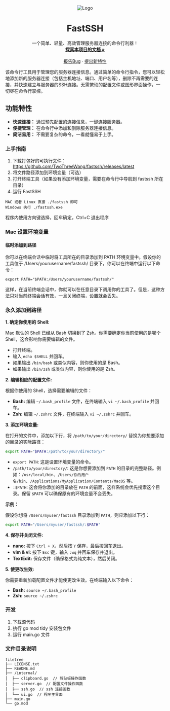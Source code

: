 <div align="center">
  <img src="https://cdn.wangtwothree.com/imgur/QJna1jH.png" alt="Logo">
  <h1 align="center">FastSSH</h1>
  <p align="center">
    一个简单、轻量、高效管理服务器连接的命令行利器！
    <br />
    <a href="https://github.com/TwoThreeWang/fastssh/wiki"><strong>探索本项目的文档 »</strong></a>
    <br />
    <br />
    <a href="https://github.com/TwoThreeWang/fastssh/issues">报告Bug</a>
    ·
    <a href="https://github.com/TwoThreeWang/">提出新特性</a>
  </p>
</div>

该命令行工具用于管理您的服务器连接信息。通过简单的命令行指令，您可以轻松地添加新的服务器连接（包括主机地址、端口、用户名等），删除不再需要的连接，并快速建立与服务器的SSH连接。无需繁琐的配置文件或图形界面操作，一切尽在命令行掌控。

## 功能特性

*   **快速连接：** 通过预先配置的连接信息，一键连接服务器。
*   **便捷管理：** 在命令行中添加和删除服务器连接信息。
*   **简洁易用：** 不需要复杂的命令，一看就懂易于上手。

### 上手指南

1. 下载打包好的可执行文件：https://github.com/TwoThreeWang/fastssh/releases/latest
2. 将文件路径添加到环境变量（可选）
3. 打开终端工具（如果没有添加环境变量，需要在命令行中导航到 fastssh 所在目录）
4. 运行 FastSSH
```
MAC 或者 Linux 直接 ./fastssh 即可
Windows 执行 ./fastssh.exe
```

程序内使用方向键选择，回车确定，Ctrl+C 退出程序

### Mac 设置环境变量

#### 临时添加到路径

你可以在终端会话中临时将工具所在的目录添加到 PATH 环境变量中。假设你的工具位于 /Users/yourusername/fastssh/ 目录下，你可以在终端中运行以下命令：
```
export PATH="$PATH:/Users/yourusername/fastssh/"
```
这样，在当前终端会话中，你就可以在任意目录下调用你的工具了。但是，这种方法只对当前终端会话有效，一旦关闭终端，设置就会丢失。

### 永久添加到路径

**1. 确定你使用的 Shell:**

Mac 默认的 Shell 已经从 Bash 切换到了 Zsh。你需要确定你当前使用的是哪个 Shell，这会影响你需要编辑的文件。

*   打开终端。
*   输入 `echo $SHELL` 并回车。
*   如果输出 `/bin/bash` 或类似内容，则你使用的是 Bash。
*   如果输出 `/bin/zsh` 或类似内容，则你使用的是 Zsh。

**2. 编辑相应的配置文件:**

根据你使用的 Shell，选择需要编辑的文件：

*   **Bash:** 编辑 `~/.bash_profile` 文件，在终端输入 `vi ~/.bash_profile` 并回车。
*   **Zsh:** 编辑 `~/.zshrc` 文件，在终端输入 `vi ~/.zshrc` 并回车。

**3. 添加环境变量:**

在打开的文件中，添加以下行，将 `/path/to/your/directory/` 替换为你想要添加的目录的实际路径：

```bash
export PATH="$PATH:/path/to/your/directory/"
```

*   `export PATH`: 这是设置环境变量的命令。
*   `/path/to/your/directory/`: 这是你想要添加到 `PATH` 的目录的完整路径。例如：`/usr/local/bin`、`/Users/你的用户名/bin`、`/Applications/MyApplication/Contents/MacOS` 等。
*   `:$PATH`: 这会将你添加的目录放在 `PATH` 的前面，这样系统会优先搜索这个目录。保留 `$PATH` 可以确保原有的环境变量不会丢失。

**示例：**

假设你想将 `/Users/myuser/fastssh` 目录添加到 `PATH`，则应添加以下行：

```bash
export PATH="/Users/myuser/fastssh/:$PATH"
```

**4. 保存并关闭文件:**

*   **nano:** 按下 `Ctrl + X`，然后按 `Y` 保存，最后按回车退出。
*   **vim & vi:** 按下 `Esc` 键，输入 `:wq` 并回车保存并退出。
*   **TextEdit:** 保存文件（确保格式为纯文本），然后关闭。

**5. 使更改生效:**

你需要重新加载配置文件才能使更改生效。在终端输入以下命令：

*   **Bash:** `source ~/.bash_profile`
*   **Zsh:** `source ~/.zshrc`

### 开发

1. 下载源代码
2. 执行 go mod tidy 安装包文件
3. 运行 main.go 文件

### 文件目录说明

```
filetree 
├── LICENSE.txt
├── README.md
├── /internal/
│  ├── clipboard.go  // 剪贴板操作函数
│  ├── server.go  // 配置文件操作函数
│  ├── ssh.go  // ssh 连接函数
│  └── ui.go  // 程序主界面
├── main.go
└── go.mod
```



